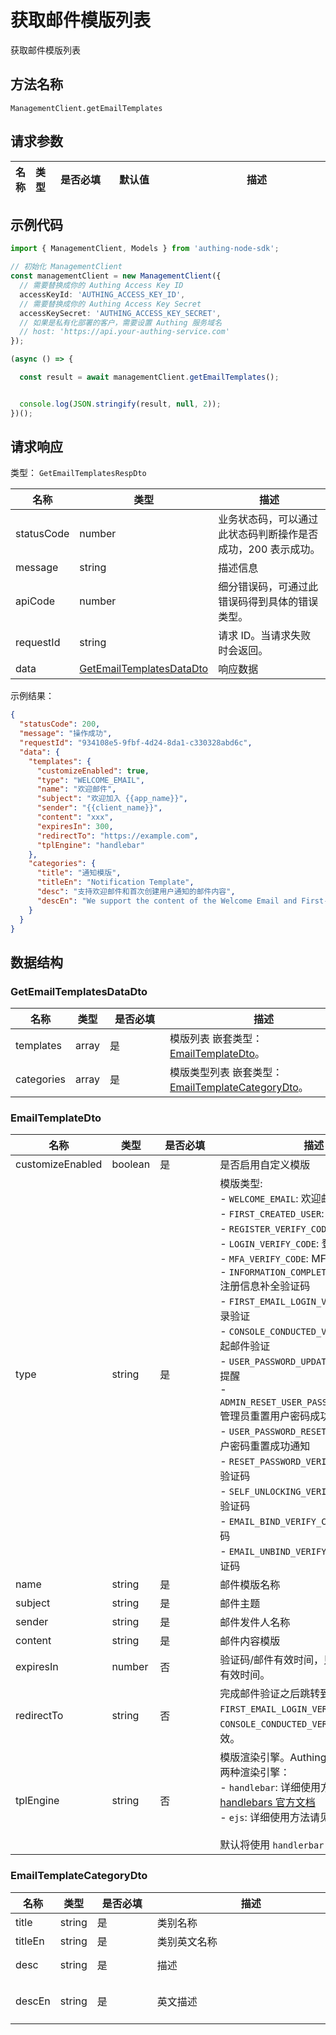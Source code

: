 # 获取邮件模版列表

<!--
  警告⚠️：
  不要直接修改该文档，
  https://github.com/Authing/authing-docs-factory
  使用该项目进行生成
-->

<LastUpdated />

获取邮件模版列表

## 方法名称

`ManagementClient.getEmailTemplates`

## 请求参数

| 名称 | 类型 | <div style="width:80px">是否必填</div> | <div style="width:60px">默认值</div> | <div style="width:300px">描述</div> | <div style="width:200px">示例值</div> |
| ---- | ---- | ---- | ---- | ---- | ---- |




## 示例代码

```ts
import { ManagementClient, Models } from 'authing-node-sdk';

// 初始化 ManagementClient
const managementClient = new ManagementClient({
  // 需要替换成你的 Authing Access Key ID
  accessKeyId: 'AUTHING_ACCESS_KEY_ID',
  // 需要替换成你的 Authing Access Key Secret
  accessKeySecret: 'AUTHING_ACCESS_KEY_SECRET',
  // 如果是私有化部署的客户，需要设置 Authing 服务域名
  // host: 'https://api.your-authing-service.com'
});

(async () => {

  const result = await managementClient.getEmailTemplates();


  console.log(JSON.stringify(result, null, 2));
})();

```




## 请求响应

类型： `GetEmailTemplatesRespDto`

| 名称 | 类型 | 描述 |
| ---- | ---- | ---- |
| statusCode | number | 业务状态码，可以通过此状态码判断操作是否成功，200 表示成功。 |
| message | string | 描述信息 |
| apiCode | number | 细分错误码，可通过此错误码得到具体的错误类型。 |
| requestId | string | 请求 ID。当请求失败时会返回。 |
| data | <a href="#GetEmailTemplatesDataDto">GetEmailTemplatesDataDto</a> | 响应数据 |



示例结果：

```json
{
  "statusCode": 200,
  "message": "操作成功",
  "requestId": "934108e5-9fbf-4d24-8da1-c330328abd6c",
  "data": {
    "templates": {
      "customizeEnabled": true,
      "type": "WELCOME_EMAIL",
      "name": "欢迎邮件",
      "subject": "欢迎加入 {{app_name}}",
      "sender": "{{client_name}}",
      "content": "xxx",
      "expiresIn": 300,
      "redirectTo": "https://example.com",
      "tplEngine": "handlebar"
    },
    "categories": {
      "title": "通知模版",
      "titleEn": "Notification Template",
      "desc": "支持欢迎邮件和首次创建用户通知的邮件内容",
      "descEn": "We support the content of the Welcome Email and First-Created Account Notification"
    }
  }
}
```

## 数据结构


### <a id="GetEmailTemplatesDataDto"></a> GetEmailTemplatesDataDto

| 名称 | 类型 | <div style="width:80px">是否必填</div> | <div style="width:300px">描述</div> | <div style="width:200px">示例值</div> |
| ---- |  ---- | ---- | ---- | ---- |
| templates | array | 是 | 模版列表 嵌套类型：<a href="#EmailTemplateDto">EmailTemplateDto</a>。  |  |
| categories | array | 是 | 模版类型列表 嵌套类型：<a href="#EmailTemplateCategoryDto">EmailTemplateCategoryDto</a>。  |  |


### <a id="EmailTemplateDto"></a> EmailTemplateDto

| 名称 | 类型 | <div style="width:80px">是否必填</div> | <div style="width:300px">描述</div> | <div style="width:200px">示例值</div> |
| ---- |  ---- | ---- | ---- | ---- |
| customizeEnabled | boolean | 是 | 是否启用自定义模版   |  `true` |
| type | string | 是 | 模版类型:<br>- `WELCOME_EMAIL`: 欢迎邮件<br>- `FIRST_CREATED_USER`: 首次创建用户通知<br>- `REGISTER_VERIFY_CODE`: 注册验证码<br>- `LOGIN_VERIFY_CODE`: 登录验证码<br>- `MFA_VERIFY_CODE`: MFA 验证码<br>- `INFORMATION_COMPLETION_VERIFY_CODE`: 注册信息补全验证码<br>- `FIRST_EMAIL_LOGIN_VERIFY`: 首次邮箱登录验证<br>- `CONSOLE_CONDUCTED_VERIFY`: 在控制台发起邮件验证<br>- `USER_PASSWORD_UPDATE_REMIND`: 用户到期提醒<br>- `ADMIN_RESET_USER_PASSWORD_NOTIFICATION`: 管理员重置用户密码成功通知<br>- `USER_PASSWORD_RESET_NOTIFICATION`: 用户密码重置成功通知<br>- `RESET_PASSWORD_VERIFY_CODE`: 重置密码验证码<br>- `SELF_UNLOCKING_VERIFY_CODE`: 自助解锁验证码<br>- `EMAIL_BIND_VERIFY_CODE`: 绑定邮箱验证码<br>- `EMAIL_UNBIND_VERIFY_CODE`: 解绑邮箱验证码<br>       | WELCOME_EMAIL |
| name | string | 是 | 邮件模版名称   |  `欢迎邮件` |
| subject | string | 是 | 邮件主题   |  `欢迎加入 {{app_name}}` |
| sender | string | 是 | 邮件发件人名称   |  `{{client_name}}` |
| content | string | 是 | 邮件内容模版   |  `xxx` |
| expiresIn | number | 否 | 验证码/邮件有效时间，只有验证类邮件才有有效时间。   |  `300` |
| redirectTo | string | 否 | 完成邮件验证之后跳转到的地址，只针对 `FIRST_EMAIL_LOGIN_VERIFY` 和 `CONSOLE_CONDUCTED_VERIFY` 类型的模版有效。   |  `https://example.com` |
| tplEngine | string | 否 | 模版渲染引擎。Authing 邮件模版目前支持两种渲染引擎：<br>- `handlebar`: 详细使用方法请见：[handlebars 官方文档](https://handlebarsjs.com/)<br>- `ejs`: 详细使用方法请见：[ejs 官方文档](https://ejs.co/)<br><br>默认将使用 `handlerbar` 作为模版渲染引擎。<br>   | handlebar |


### <a id="EmailTemplateCategoryDto"></a> EmailTemplateCategoryDto

| 名称 | 类型 | <div style="width:80px">是否必填</div> | <div style="width:300px">描述</div> | <div style="width:200px">示例值</div> |
| ---- |  ---- | ---- | ---- | ---- |
| title | string | 是 | 类别名称   |  `通知模版` |
| titleEn | string | 是 | 类别英文名称   |  `Notification Template` |
| desc | string | 是 | 描述   |  `支持欢迎邮件和首次创建用户通知的邮件内容` |
| descEn | string | 是 | 英文描述   |  `We support the content of the Welcome Email and First-Created Account Notification` |


